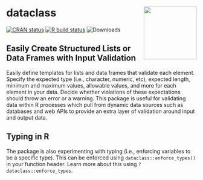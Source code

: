 # dataclass <img src='https://chrisjameswalker.com/wp-content/uploads/2023/03/logo.png' align="right" height="140" />

[![CRAN status](https://www.r-pkg.org/badges/version/dataclass)](https://cran.r-project.org/package=dataclass)
[![R build status](https://github.com/walkerjameschris/dataclass/workflows/R-CMD-check/badge.svg)](https://github.com/walkerjameschris/dataclass/actions?workflow=R-CMD-check)
![Downloads](https://cranlogs.r-pkg.org/badges/grand-total/dataclass)

## Easily Create Structured Lists or Data Frames with Input Validation

Easily define templates for lists and data frames that validate each element.
Specify the expected type (i.e., character, numeric, etc), expected length,
minimum and maximum values, allowable values, and more for each element in your
data. Decide whether violations of these expectations should throw an error or a
warning. This package is useful for validating data within R processes which
pull from dynamic data sources such as databases and web APIs to provide an
extra layer of validation around input and output data.

## Typing in R

The package is also experimenting with typing (i.e., enforcing variables to be a
specific type). This can be enforced using `dataclass::enforce_types()` in your
function header. Learn more about this using `?dataclass::enforce_types`.
